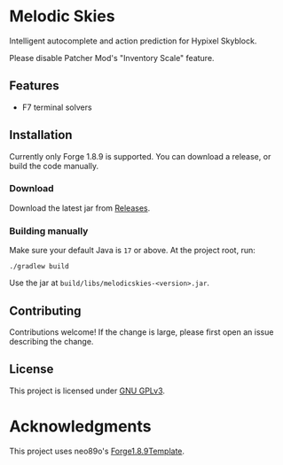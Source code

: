 # Melodic Skies

Intelligent autocomplete and action prediction for Hypixel Skyblock.

Please disable Patcher Mod's "Inventory Scale" feature.

## Features

+ F7 terminal solvers

## Installation

Currently only Forge 1.8.9 is supported. You can download a release, or build the code manually.

### Download
Download the latest jar from [Releases](https://github.com/mzhaodev/melodic-skies/releases).

### Building manually
Make sure your default Java is `17` or above. At the project root, run:
```shell
./gradlew build
```
Use the jar at `build/libs/melodicskies-<version>.jar`.

## Contributing

Contributions welcome! If the change is large, please first open an issue describing the change.

## License

This project is licensed under [GNU GPLv3](https://www.gnu.org/licenses/gpl-3.0.en.html).

# Acknowledgments

This project uses neo89o's [Forge1.8.9Template](https://github.com/nea89o/Forge1.8.9Template).
